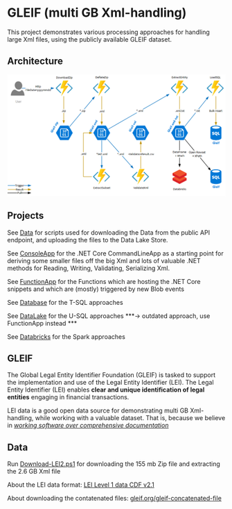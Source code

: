 # GLEIF (multi GB Xml-handling)

This project demonstrates various processing approaches for handling large Xml files, using the publicly available GLEIF dataset.

## Architecture

![FunctionApp](./Documentation/FunctionApp.png)

## Projects

See [Data](./Data/Readme.md) for scripts used for downloading the Data from the public API endpoint, and uploading the files to the Data Lake Store.

See [ConsoleApp](./ConsoleApp/Readme.md) for the .NET Core CommandLineApp as a starting point for deriving some smaller files off the big Xml and lots of valuable .NET methods for Reading, Writing, Validating, Serializing Xml.

See [FunctionApp](./FunctionApp/Readme.md) for the Functions which are hosting the .NET Core snippets and which are (mostly) triggered by new Blob events

See [Database](./Database/Readme.md) for the T-SQL approaches

See [DataLake](./DataLake/Readme.md) for the U-SQL approaches ***-> outdated approach, use FunctionApp instead ***

See [Databricks](./Databricks/Readme.md) for the Spark approaches

## GLEIF

The Global Legal Entity Identifier Foundation (GLEIF) is tasked to support the implementation and use of the Legal Entity Identifier (LEI). The Legal Entity Identifier (LEI) enables **clear and unique identification of legal entities** engaging in financial transactions.

LEI data is a good open data source for demonstrating multi GB Xml-handling, while working with a valuable dataset. That is, because we believe in [*working software over comprehensive documentation*](http://agilemanifesto.org/)

## Data

Run [Download-LEI2.ps1](./Data/Download-LEI2.ps1) for downloading the 155 mb Zip file and extracting the 2.6 GB Xml file

About the LEI data format: [LEI Level 1 data CDF v2.1](https://www.gleif.org/en/about-lei/common-data-file-format/lei-cdf-format/lei-cdf-format-version-2-1)

About downloading the contatenated files: [gleif.org/gleif-concatenated-file](https://www.gleif.org/en/lei-data/gleif-concatenated-file/download-the-concatenated-file)